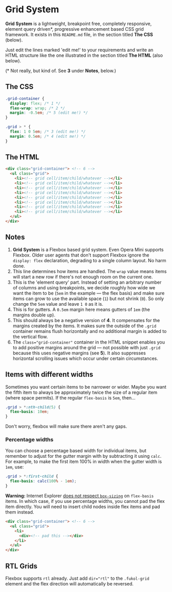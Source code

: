 # Grid System

**Grid System** is a lightweight, breakpoint free, completely responsive, element query driven\*, progressive enhancement based CSS grid framework. It exists in this `README.md` file, in the section titled **The CSS** (below).

Just edit the lines marked 'edit me!' to your requirements and write an HTML structure like the one illustrated in the section titled **The HTML** (also below).

(\* Not really, but kind of. See **3** under **Notes**, below.)

## The CSS

```css
.grid-container {
  display: flex; /* 1 */
  flex-wrap: wrap; /* 2 */
  margin: -0.5em; /* 5 (edit me!) */
}

.grid > * {
  flex: 1 0 5em; /* 3 (edit me!) */
  margin: 0.5em; /* 4 (edit me!) */
}
```

## The HTML

```html
<div class="grid-container"> <!-- 6 -->
  <ul class="grid">
    <li><!-- grid cell/item/child/whatever --></li>
    <li><!-- grid cell/item/child/whatever --></li>
    <li><!-- grid cell/item/child/whatever --></li>
    <li><!-- grid cell/item/child/whatever --></li>
    <li><!-- grid cell/item/child/whatever --></li>
    <li><!-- grid cell/item/child/whatever --></li>
    <li><!-- grid cell/item/child/whatever --></li>
    <li><!-- grid cell/item/child/whatever --></li>
  </ul>
</div>
```

## Notes

1. **Grid System** is a Flexbox based grid system. Even Opera Mini supports Flexbox. Older user agents that don't support Flexbox ignore the `display: flex` declaration, degrading to a single column layout. No harm done.
2. This line determines how items are handled. The `wrap` value means items will start a new row if there's not enough room on the current one.
3. This is the 'element query' part. Instead of setting an arbitrary number of columns and using breakpoints, we decide roughly how wide we want the item to be (`5em` in the example — the flex basis) and make sure items can grow to use the available space (`1`) but not shrink (`0`). So only change the `5em` value and leave `1 0` as it is.
4. This is for gutters. A `0.5em` margin here means gutters of `1em` (the margins double up).
5. This should always be a negative version of **4**. It compensates for the margins created by the items. It makes sure the outside of the `.grid` container remains flush horizontally and no additional margin is added to the vertical flow.
6. The `class="grid-container"` container in the HTML snippet enables you to add positive margins around the grid — not possible with just `.grid` because this uses negative margins (see **5**). It also suppresses horizontal scrolling issues which occur under certain circumstances.

## Items with different widths

Sometimes you want certain items to be narrower or wider. Maybe you want the fifth item to always be approximately twice the size of a regular item (where space permits). If the regular `flex-basis` is `5em`, then&hellip;

```css
.grid > *:nth-child(5) {
  flex-basis: 10em;
}
```

Don't worry, flexbox will make sure there aren't any gaps.

### Percentage widths

You can choose a percentage based width for individual items, but remember to adjust for the gutter margin with by subtracting it using `calc`. For example, to make the first item 100% in width when the gutter width is `1em`, use:

```css
.grid > *:first-child {
  flex-basis: calc(100% - 1em);
}
```

**Warning:** Internet Explorer [does not respect `box-sizing`](https://github.com/philipwalton/flexbugs/issues/3#issuecomment-69036362) on `flex-basis` items. In which case, if you use percentage widths, you cannot pad the flex item directly. You will need to insert child nodes inside flex items and pad them instead.

```html
<div class="grid-container"> <!-- 6 -->
  <ul class="grid">
    <li>
      <div><!-- pad this --></div>
    </li>
  </ul>
</div>
```

## RTL Grids

Flexbox supports `rtl` already. Just add `dir="rtl"` to the `.fukol-grid` element and the flex direction will automatically be reversed.
